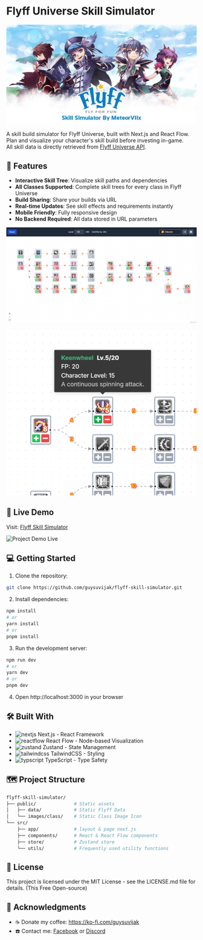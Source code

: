# Flyff Universe Skill Simulator

![Project Banner](/public/metadata/manifest.png)

A skill build simulator for Flyff Universe, built with Next.js and React Flow.</br>
Plan and visualize your character's skill build before investing in-game.</br>
All skill data is directly retrieved from [Flyff Universe API](https://api.flyff.com).

## 🌟 Features

- **Interactive Skill Tree**: Visualize skill paths and dependencies
- **All Classes Supported**: Complete skill trees for every class in Flyff Universe
- **Build Sharing**: Share your builds via URL
- **Real-time Updates**: See skill effects and requirements instantly
- **Mobile Friendly**: Fully responsive design
- **No Backend Required**: All data stored in URL parameters

![Project Demo](/public/metadata/demo.png)

![Skill Description](/public/metadata/skill-description.png)

## 🚀 Live Demo

Visit: [Flyff Skill Simulator](https://flyff-skill-simulator.vercel.app)

![Project Demo Live](/public/metadata/demo-live.gif)

## 💻 Getting Started

1. Clone the repository:

```bash
git clone https://github.com/guysuvijak/flyff-skill-simulator.git
```

2. Install dependencies:

```bash
npm install
# or
yarn install
# or
pnpm install
```

3. Run the development server:

```bash
npm run dev
# or
yarn dev
# or
pnpm dev
```

4. Open http://localhost:3000 in your browser

## 🛠️ Built With

- <img src="https://avatars.githubusercontent.com/u/126103961" title="Next JS" alt="nextjs" width="20" height="20"/> Next.js - React Framework
- <img src="https://avatars.githubusercontent.com/u/7106853" title="React Flow" alt="reactflow" width="20" height="20"/> React Flow - Node-based Visualization
- <img src="https://avatars.githubusercontent.com/u/45790596" title="Zustand" alt="zustand" width="20" height="20"/> Zustand - State Management
- <img src="https://avatars.githubusercontent.com/u/67109815" title="Tailwind CSS" alt="tailwindcss" width="20" height="20"/> TailwindCSS - Styling
- <img src="https://upload.wikimedia.org/wikipedia/commons/4/4c/Typescript_logo_2020.svg" title="TypeScript" alt="typscript" width="20" height="20"/> TypeScript - Type Safety

## 🗺️ Project Structure

```bash
flyff-skill-simulator/
├── public/              # Static assets
│   ├── data/            # Static Flyff Data
│   └── images/class/    # Static Class Image Icon
└── src/
    ├── app/             # layout & page next.js
    ├── components/      # React & React Flow components
    ├── store/           # Zustand store
    └── utils/           # Frequently used utility functions
```

## 📝 License

This project is licensed under the MIT License - see the LICENSE.md file for details. (This Free Open-source)

## 🙏 Acknowledgments

- ☕ Donate my coffee: https://ko-fi.com/guysuvijak
- ☎️ Contact me: [Facebook](https://web.facebook.com/guy.suvijak) or [Discord](https://discord.com/users/220231582722555924)
